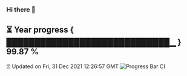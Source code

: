 ### Hi there 👋
⏳ Year progress { █████████████████████████████▁ } 99.87 %
---
⏰ Updated on Fri, 31 Dec 2021 12:26:57 GMT
![Progress Bar CI](https://github.com/liununu/liununu/workflows/Progress%20Bar%20CI/badge.svg)
